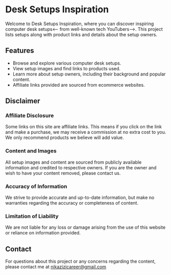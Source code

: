 # Desk Setups Inspiration

Welcome to Desk Setups Inspiration, where you can discover inspiring computer desk setups<-- from well-known tech YouTubers-->. This project lists setups along with product links and details about the setup owners.

## Features

- Browse and explore various computer desk setups.
- View setup images and find links to products used.
- Learn more about setup owners, including their background and popular content.
- Affiliate links provided are sourced from ecommerce websites.

## Disclaimer

### Affiliate Disclosure

Some links on this site are affiliate links. This means if you click on the link and make a purchase, we may receive a commission at no extra cost to you. We only recommend products we believe will add value.

### Content and Images

All setup images and content are sourced from publicly available information and credited to respective owners. If you are the owner and wish to have your content removed, please contact us.

### Accuracy of Information

We strive to provide accurate and up-to-date information, but make no warranties regarding the accuracy or completeness of content.

### Limitation of Liability

We are not liable for any loss or damage arising from the use of this website or reliance on information provided.

## Contact

For questions about this project or any concerns regarding the content, please contact me at nikazizicareer@gmail.com